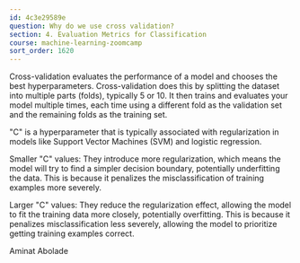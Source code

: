 ```yaml
---
id: 4c3e29589e
question: Why do we use cross validation?
section: 4. Evaluation Metrics for Classification
course: machine-learning-zoomcamp
sort_order: 1620
---
```


Cross-validation evaluates the performance of a model and chooses the best hyperparameters. Cross-validation does this by splitting the dataset into multiple parts (folds), typically 5 or 10. It then trains and evaluates your model multiple times, each time using a different fold as the validation set and the remaining folds as the training set.

"C" is a hyperparameter that is typically associated with regularization in models like Support Vector Machines (SVM) and logistic regression.

Smaller "C" values: They introduce more regularization, which means the model will try to find a simpler decision boundary, potentially underfitting the data. This is because it penalizes the misclassification of training examples more severely.

Larger "C" values: They reduce the regularization effect, allowing the model to fit the training data more closely, potentially overfitting. This is because it penalizes misclassification less severely, allowing the model to prioritize getting training examples correct.

Aminat Abolade

